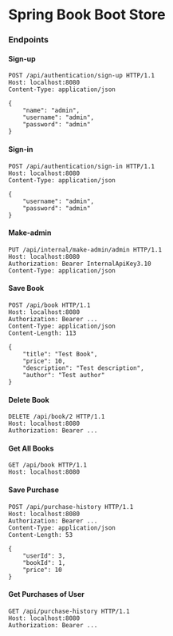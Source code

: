 # Spring Book Boot Store

### Endpoints

#### Sign-up

```
POST /api/authentication/sign-up HTTP/1.1
Host: localhost:8080
Content-Type: application/json

{
    "name": "admin",
    "username": "admin",
    "password": "admin"
}
```

#### Sign-in

```
POST /api/authentication/sign-in HTTP/1.1
Host: localhost:8080
Content-Type: application/json

{
    "username": "admin",
    "password": "admin"
}
```

#### Make-admin

```
PUT /api/internal/make-admin/admin HTTP/1.1
Host: localhost:8080
Authorization: Bearer InternalApiKey3.10
Content-Type: application/json
```

#### Save Book

```
POST /api/book HTTP/1.1
Host: localhost:8080
Authorization: Bearer ...
Content-Type: application/json
Content-Length: 113

{
    "title": "Test Book",
    "price": 10,
    "description": "Test description",
    "author": "Test author"
}
```

#### Delete Book

```
DELETE /api/book/2 HTTP/1.1
Host: localhost:8080
Authorization: Bearer ...
```

#### Get All Books

```
GET /api/book HTTP/1.1
Host: localhost:8080
```

#### Save Purchase

```
POST /api/purchase-history HTTP/1.1
Host: localhost:8080
Authorization: Bearer ...
Content-Type: application/json
Content-Length: 53

{
    "userId": 3,
    "bookId": 1,
    "price": 10
}
```

#### Get Purchases of User

```
GET /api/purchase-history HTTP/1.1
Host: localhost:8080
Authorization: Bearer ...
```

